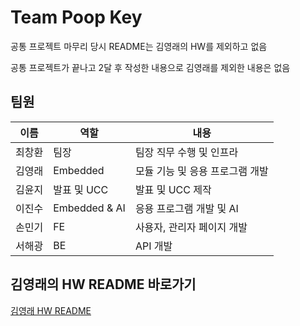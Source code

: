 # Team Poop Key

공통 프로젝트 마무리 당시 README는 김영래의 HW를 제외하고 없음

공통 프로젝트가 끝나고 2달 후 작성한 내용으로 
김영래를 제외한 내용은 없음



## 팀원

|이름|역할|내용|
|---|---|---|
|최창환|팀장|팀장 직무 수행 및 인프라|
|김영래|Embedded|모듈 기능 및 응용 프로그램 개발|
|김윤지|발표 및 UCC| 발표 및 UCC 제작|
|이진수|Embedded & AI|응용 프로그램 개발 및 AI|
|손민기|FE|사용자, 관리자 페이지 개발|
|서해광|BE|API 개발|


## 김영래의 HW README 바로가기
[김영래 HW README](./HW/workspace_1.14.0/README.md)
